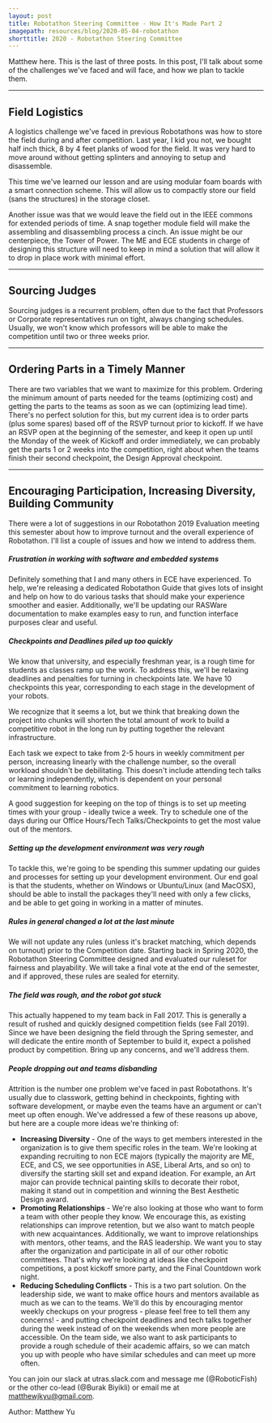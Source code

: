 ```yaml
---
layout: post
title: Robotathon Steering Committee - How It's Made Part 2
imagepath: resources/blog/2020-05-04-robotathon
shorttitle: 2020 - Robotathon Steering Committee
---
```


Matthew here. This is the last of three posts. In this post, I'll talk about some of the challenges we've faced and will face, and how we plan to tackle them.

---
## Field Logistics
A logistics challenge we've faced in previous Robotathons was how to store the field during and after competition. Last year, I kid you not, we bought half inch thick, 8 by 4 feet planks of wood for the field. It was very hard to move around without getting splinters and annoying to setup and disassemble.

This time we've learned our lesson and are using modular foam boards with a smart connection scheme. This will allow us to compactly store our field (sans the structures) in the storage closet.

Another issue was that we would leave the field out in the IEEE commons for extended periods of time. A snap together module field will make the assembling and disassembling process a cinch. An issue might be our centerpiece, the Tower of Power. The ME and ECE students in charge of designing this structure will need to keep in mind a solution that will allow it to drop in place work with minimal effort.

---
## Sourcing Judges
Sourcing judges is a recurrent problem, often due to the fact that Professors or Corporate representatives run on tight, always changing schedules. Usually, we won't know which professors will be able to make the competition until two or three weeks prior.

---
## Ordering Parts in a Timely Manner
There are two variables that we want to maximize for this problem. Ordering the minimum amount of parts needed for the teams (optimizing cost) and getting the parts to the teams as soon as we can (optimizing lead time). There's no perfect solution for this, but my current idea is to order parts (plus some spares) based off of the RSVP turnout prior to kickoff. If we have an RSVP open at the beginning of the semester, and keep it open up until the Monday of the week of Kickoff and order immediately, we can probably get the parts 1 or 2 weeks into the competition, right about when the teams finish their second checkpoint, the Design Approval checkpoint.

---
## Encouraging Participation, Increasing Diversity, Building Community
There were a lot of suggestions in our Robotathon 2019 Evaluation meeting this semester about how to improve turnout and the overall experience of Robotathon. I'll list a couple of issues and how we intend to address them.

##### Frustration in working with software and embedded systems
Definitely something that I and many others in ECE have experienced. To help, we're releasing a dedicated Robotathon Guide that gives lots of insight and help on how to do various tasks that should make your experience smoother and easier. Additionally, we'll be updating our RASWare documentation to make examples easy to run, and function interface purposes clear and useful.

##### Checkpoints and Deadlines piled up too quickly
We know that university, and especially freshman year, is a rough time for students as classes ramp up the work. To address this, we'll be relaxing deadlines and penalties for turning in checkpoints late. We have 10 checkpoints this year, corresponding to each stage in the development of your robots. 

We recognize that it seems a lot, but we think that breaking down the project into chunks will shorten the total amount of work to build a competitive robot in the long run by putting together the relevant infrastructure. 

Each task we expect to take from 2-5 hours in weekly commitment per person, increasing linearly with the challenge number, so the overall workload shouldn't be debilitating. This doesn't include attending tech talks or learning independently, which is dependent on your personal commitment to learning robotics.

A good suggestion for keeping on the top of things is to set up meeting times with your group - ideally twice a week. Try to schedule one of the days during our Office Hours/Tech Talks/Checkpoints to get the most value out of the mentors.

##### Setting up the development environment was very rough
To tackle this, we're going to be spending this summer updating our guides and processes for setting up your development environment. Our end goal is that the students, whether on Windows or Ubuntu/Linux (and MacOSX), should be able to install the packages they'll need with only a few clicks, and be able to get going in working in a matter of minutes.

##### Rules in general changed a lot at the last minute
We will not update any rules (unless it's bracket matching, which depends on turnout) prior to the Competition date. Starting back in Spring 2020, the Robotathon Steering Committee designed and evaluated our ruleset for fairness and playability. We will take a final vote at the end of the semester, and if approved, these rules are sealed for eternity.

##### The field was rough, and the robot got stuck
This actually happened to my team back in Fall 2017. This is generally a result of rushed and quickly designed competition fields (see Fall 2019). Since we have been designing the field through the Spring semester, and will dedicate the entire month of September to build it, expect a polished product by competition. Bring up any concerns, and we'll address them.

##### People dropping out and teams disbanding
Attrition is the number one problem we've faced in past Robotathons. It's usually due to classwork, getting behind in checkpoints, fighting with software development, or maybe even the teams have an argument or can't meet up often enough. We've addressed a few of these reasons up above, but here are a couple more ideas we're thinking of:
* **Increasing Diversity** - One of the ways to get members interested in the organization is to give them specific roles in the team. We're looking at expanding recruiting to non ECE majors (typically the majority are ME, ECE, and CS, we see opportunities in ASE, Liberal Arts, and so on) to diversify the starting skill set and expand ideation. For example, an Art major can provide technical painting skills to decorate their robot, making it stand out in competition and winning the Best Aesthetic Design award.
* **Promoting Relationships** - We're also looking at those who want to form a team with other people they know. We encourage this, as existing relationships can improve retention, but we also want to match people with new acquaintances. Additionally, we want to improve relationships with mentors, other teams, and the RAS leadership. We want you to stay after the organization and participate in all of our other robotic committees. That's why we're looking at ideas like checkpoint competitions, a post kickoff smore party, and the Final Countdown work night.
* **Reducing Scheduling Conflicts** - This is a two part solution. On the leadership side, we want to make office hours and mentors available as much as we can to the teams. We'll do this by encouraging mentor weekly checkups on your progress - please feel free to tell them any concerns! - and putting checkpoint deadlines and tech talks together during the week instead of on the weekends when more people are accessible. On the team side, we also want to ask participants to provide a rough schedule of their academic affairs, so we can match you up with people who have similar schedules and can meet up more often.

You can join our slack at utras.slack.com and message me (@RoboticFish) or the other co-lead (@Burak Biyikli) or email me at matthewjkyu@gmail.com.

Author: Matthew Yu
